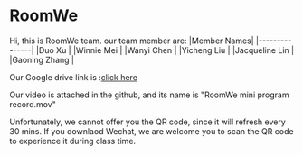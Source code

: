 # RoomWe

Hi, this is RoomWe team.
our team member are:
|Member Names|
|---------------|
|Duo Xu         |
|Winnie Mei     |
|Wanyi Chen     |
|Yicheng Liu    |
|Jacqueline Lin |
|Gaoning Zhang  |

Our Google drive link is :[click here](https://drive.google.com/drive/folders/1vkg7fG_EXeWR2zRnP_MX0ipYcSNDPHiu)

Our video is attached in the github, and its name is  "RoomWe mini program record.mov"

Unfortunately, we cannot offer you the QR code, since it will refresh every 30 mins. If you downlaod Wechat, we are welcome you to scan the QR code to experience it during class time. 

